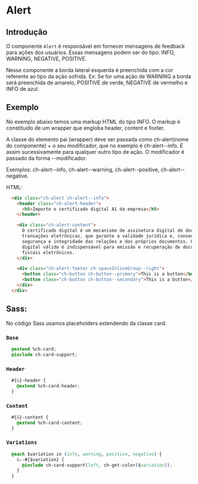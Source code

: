 # Alert

## Introdução

O componente `Alert` é responsável em fornecer mensagens de feedback para ações dos usuários.
Essas mensagens podem ser do tipo: INFO, WARNING, NEGATIVE, POSITIVE.

Nesse componente a borda lateral esquerda é preenchida com a cor referente ao tipo da ação sofrida. Ex: Se for uma ação de WARNING a borda será preenchida de amarelo, POSITIVE de verde, NEGATIVE de vermelho e INFO de azul.

## Exemplo

No exemplo abaixo temos uma markup HTML do tipo INFO. O markup é constituído de um wrapper que engloba header, content e footer.

A classe do elemento pai (wrapper) deve ser passada como ch-alert(nome do componente) + o seu modificador, que no exemplo é ch-alert--info. E assim sucessivamente para qualquer outro tipo de ação. O modificador é passado da forma --modificador.

Exemplos: ch-alert--info, ch-alert--warning, ch-alert--positive, ch-alert--negative.

HTML:

```HTML
  <div class="ch-alert ch-alert--info">
    <header class="ch-alert-header">
      <h5>Importe o certificado digital A1 da empresa</h5>
    </header>

    <div class="ch-alert-content">
      O certificado digital é um mecanismo de assinatura digital de documentos e
      transações eletrônicas, que garante a validade jurídica e, consequentemente,
      segurança e integridade das relações e dos próprios documentos. O certificado
      digital válido é indispensável para emissão e recuperação de documentos
      fiscais eletrônicos.
    </div>

    <div class="ch-alert-footer ch-spaceInlineGroup--right">
      <button class="ch-button ch-button--primary">This is a button</button>
      <button class="ch-button ch-button--secondary">This is a button</button>
    </div>
  </div>
```

## Sass:

No código Sass usamos placeholders extendendo da classe card.

### `Base`

```CSS
  @extend %ch-card;
  @include ch-card-support;
 ```

### `Header`

```CSS
  #{&}-header {
    @extend %ch-card-header;
  }
 ```

### `Content`

```CSS
  #{&}-content {
    @extend %ch-card-content;
  }
 ```

### `Variations`

```CSS
  @each $variation in (info, warning, positive, negative) {
    &--#{$variation} {
      @include ch-card-support(left, ch-get-color($variation));
    }
  }
 ```
